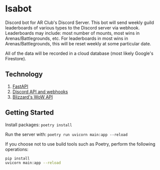 # Isabot

Discord bot for AR Club's Discord Server. This bot will send weekly guild leaderboards of various types to the Discord server via webhook. Leaderboards may include: most number of mounts, most wins in Arenas/Battlegrounds, etc. For leaderboards in most wins in Arenas/Battlegrounds, this will be reset weekly at some particular date.

All of the data will be recorded in a cloud database (most likely Google's Firestore).

## Technology

1. [FastAPI](https://fastapi.tiangolo.com/)
2. [Discord API and webhooks](https://discord.com/developers/docs/intro)
3. [Blizzard's WoW API](https://develop.battle.net/documentation/world-of-warcraft)

## Getting Started

Install packages: `poetry install`

Run the server with: `poetry run uvicorn main:app --reload`

If you choose not to use build tools such as Poetry, perform the following operations:

```bash
pip install
uvicorn main:app --reload
```
